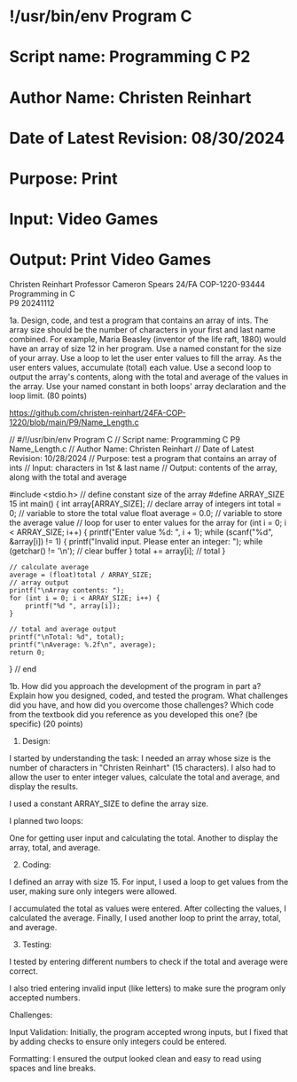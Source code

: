 # !/usr/bin/env Program C
# Script name: Programming C P2
# Author Name: Christen Reinhart
# Date of Latest Revision: 08/30/2024
# Purpose: Print
# Input: Video Games
# Output: Print Video Games

Christen Reinhart 
Professor Cameron Spears
24/FA COP-1220-93444 Programming in C  
P9
20241112

1a. Design, code, and test a program that contains an array of ints. The array size should be the number of characters in your first and last name combined. For example, Maria Beasley (inventor of the life raft, 1880) would have an array of size 12 in her program. Use a named constant for the size of your array.
Use a loop to let the user enter values to fill the array. As the user enters values, accumulate (total) each value. 
Use a second loop to output the array's contents, along with the total and average of the values in the array.
Use your named constant in both loops' array declaration and the loop limit. (80 points)

https://github.com/christen-reinhart/24FA-COP-1220/blob/main/P9/Name_Length.c

// #/!/usr/bin/env Program C
// Script name: Programming C P9 Name_Length.c
// Author Name: Christen Reinhart
// Date of Latest Revision: 10/28/2024
// Purpose: test a program that contains an array of ints
// Input: characters in 1st & last name
// Output: contents of the array, along with the total and average

#include <stdio.h>
// define constant size of the array
#define ARRAY_SIZE 15
int main() {
    int array[ARRAY_SIZE];  // declare array of integers
    int total = 0;          // variable to store the total value
    float average = 0.0;    // variable to store the average value
    // loop for user to enter values for the array
    for (int i = 0; i < ARRAY_SIZE; i++) {
        printf("Enter value %d: ", i + 1);
        while (scanf("%d", &array[i]) != 1) {
            printf("Invalid input. Please enter an integer: ");
            while (getchar() != '\n'); // clear buffer
        }
        total += array[i];  // total
    }
    
    // calculate average
    average = (float)total / ARRAY_SIZE;
    // array output
    printf("\nArray contents: ");
    for (int i = 0; i < ARRAY_SIZE; i++) {
        printf("%d ", array[i]);
    }

    // total and average output
    printf("\nTotal: %d", total);
    printf("\nAverage: %.2f\n", average);
    return 0;
}
// end


1b. How did you approach the development of the program in part a? Explain how you designed, coded, and tested the program. What challenges did you have, and how did you overcome those challenges? Which code from the textbook did you reference as you developed this one? (be specific) (20 points)

1. Design:

I started by understanding the task: I needed an array whose size is the number of characters in "Christen Reinhart" (15 characters). I also had to allow the user to enter integer values, calculate the total and average, and display the results.

I used a constant ARRAY_SIZE to define the array size.

I planned two loops:

One for getting user input and calculating the total.
Another to display the array, total, and average.

2. Coding:

I defined an array with size 15.
For input, I used a loop to get values from the user, making sure only integers were allowed.

I accumulated the total as values were entered.
After collecting the values, I calculated the average.
Finally, I used another loop to print the array, total, and average.

3. Testing:

I tested by entering different numbers to check if the total and average were correct.

I also tried entering invalid input (like letters) to make sure the program only accepted numbers.

Challenges:

Input Validation: Initially, the program accepted wrong inputs, but I fixed that by adding checks to ensure only integers could be entered.

Formatting: I ensured the output looked clean and easy to read using spaces and line breaks.





